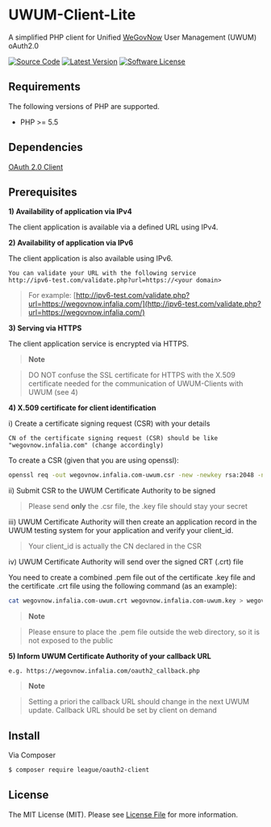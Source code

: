 # UWUM-Client-Lite
A simplified PHP client for Unified [WeGovNow](http://wegovnow.eu) User Management (UWUM) oAuth2.0

[![Source Code](http://img.shields.io/badge/source-infalia/UWUM--Client--Lite-blue.svg?style=flat-square)](https://github.com/infalia/UWUM-Client-Lite)
[![Latest Version](https://img.shields.io/github/release/infalia/UWUM-Client-Lite.svg?style=flat-square)](https://github.com/infalia/UWUM-Client-Lite/releases)
[![Software License](https://img.shields.io/badge/license-MIT-brightgreen.svg?style=flat-square)](https://github.com/infalia/UWUM-Client-Lite/blob/master/LICENSE)

## Requirements

The following versions of PHP are supported.

* PHP >= 5.5

## Dependencies

[OAuth 2.0 Client](https://github.com/thephpleague/oauth2-client)

## Prerequisites

**1) Availability of application via IPv4**

The client application is available via a defined URL using IPv4.

**2) Availability of application via IPv6**

The client application is also available using IPv6.

```
You can validate your URL with the following service 
http://ipv6-test.com/validate.php?url=https://<your domain>
```

> For example:
> [http://ipv6-test.com/validate.php?url=https://wegovnow.infalia.com/](http://ipv6-test.com/validate.php?url=https://wegovnow.infalia.com/)


**3) Serving via HTTPS**

The client application service is encrypted via HTTPS.

> **Note**

> DO NOT confuse the SSL certificate for HTTPS with the X.509 certificate needed for the communication of UWUM-Clients with UWUM (see 4)

**4) X.509 certificate for client identification**

i) Create a certificate signing request (CSR) with your details

```
CN of the certificate signing request (CSR) should be like "wegovnow.infalia.com" (change accordingly)
```

To create a CSR (given that you are using openssl):

``` bash
openssl req -out wegovnow.infalia.com-uwum.csr -new -newkey rsa:2048 -nodes -keyout wegovnow.infalia.com-uwum.key
```

ii) Submit CSR to the UWUM Certificate Authority to be signed

> Please send **only** the .csr file, the .key file should stay your secret

iii) UWUM Certificate Authority will then create an application record in the UWUM testing system for your
application and verify your client_id. 

> Your client_id is actually the CN declared in the CSR

iv) UWUM Certificate Authority will send over the signed CRT (.crt) file

You need to create a combined .pem file out of the certificate .key file and the certificate .crt file using the following command (as an example):

``` bash 
cat wegovnow.infalia.com-uwum.crt wegovnow.infalia.com-uwum.key > wegovnow.infalia.com-uwum.pem
```
> **Note**

> Please ensure to place the .pem file outside the web directory, so it is not exposed to the public

**5) Inform UWUM Certificate Authority of your callback URL**

```
e.g. https://wegovnow.infalia.com/oauth2_callback.php
```

> **Note**

> Setting a priori the callback URL should change in the next UWUM update.
> Callback URL should be set by client on demand


## Install

Via Composer

``` bash
$ composer require league/oauth2-client
```

## License

The MIT License (MIT). Please see [License File](https://github.com/infalia/UWUM-Client-Lite/blob/master/LICENSE) for more information.
